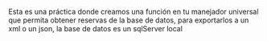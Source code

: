 Esta es una práctica donde creamos una función en tu manejador universal que permita obtener reservas de la base de datos, para exportarlos a un xml o un json, la base de datos es un sqlServer local 
